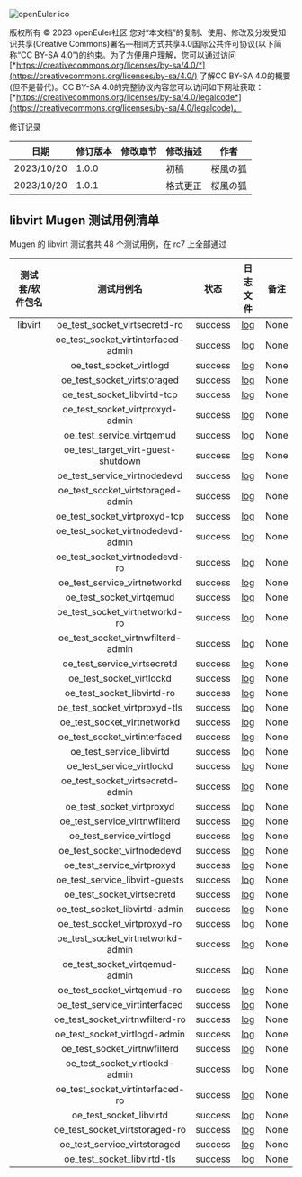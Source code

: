 ![openEuler ico](https://gitee.com/openeuler/QA/raw/master/images/openEuler.png)

版权所有 © 2023 openEuler社区
您对“本文档”的复制、使用、修改及分发受知识共享(Creative Commons)署名—相同方式共享4.0国际公共许可协议(以下简称“CC BY-SA 4.0”)的约束。为了方便用户理解，您可以通过访问[*https://creativecommons.org/licenses/by-sa/4.0/*](https://creativecommons.org/licenses/by-sa/4.0/) 了解CC BY-SA 4.0的概要 (但不是替代)。CC BY-SA 4.0的完整协议内容您可以访问如下网址获取：[*https://creativecommons.org/licenses/by-sa/4.0/legalcode*](https://creativecommons.org/licenses/by-sa/4.0/legalcode)。

修订记录

| 日期       | 修订版本 | 修改章节 | 修改描述         | 作者     |
| ---------- | -------- | -------- | ---------------- | -------- |
| 2023/10/20 | 1.0.0    |          | 初稿             | 桜風の狐 |
| 2023/10/20 | 1.0.1    |          | 格式更正         | 桜風の狐 |

## libvirt Mugen 测试用例清单

Mugen 的 libvirt 测试套共 48 个测试用例，在 rc7 上全部通过

| 测试套/软件包名 | 测试用例名 | 状态 | 日志文件 | 备注 |
|:-:|:-:|:-:|:-:|:-:|
| libvirt | oe_test_socket_virtsecretd-ro       | success | [log](https://gitee.com/yunxiangluo/openeuler-riscv-23.09-test/tree/master/Round7/Mugen/mugen-riscv/logs/libvirt/oe_test_socket_virtsecretd-ro/2023-10-18-00_03_49.log)       | None |
|         | oe_test_socket_virtinterfaced-admin | success | [log](https://gitee.com/yunxiangluo/openeuler-riscv-23.09-test/tree/master/Round7/Mugen/mugen-riscv/logs/libvirt/oe_test_socket_virtinterfaced-admin/2023-10-17-23_24_40.log) | None |
|         | oe_test_socket_virtlogd             | success | [log](https://gitee.com/yunxiangluo/openeuler-riscv-23.09-test/tree/master/Round7/Mugen/mugen-riscv/logs/libvirt/oe_test_socket_virtlogd/2023-10-17-23_33_42.log)             | None |
|         | oe_test_socket_virtstoraged         | success | [log](https://gitee.com/yunxiangluo/openeuler-riscv-23.09-test/tree/master/Round7/Mugen/mugen-riscv/logs/libvirt/oe_test_socket_virtstoraged/2023-10-18-00_10_09.log)         | None |
|         | oe_test_socket_libvirtd-tcp         | success | [log](https://gitee.com/yunxiangluo/openeuler-riscv-23.09-test/tree/master/Round7/Mugen/mugen-riscv/logs/libvirt/oe_test_socket_libvirtd-tcp/2023-10-17-23_21_39.log)         | None |
|         | oe_test_socket_virtproxyd-admin     | success | [log](https://gitee.com/yunxiangluo/openeuler-riscv-23.09-test/tree/master/Round7/Mugen/mugen-riscv/logs/libvirt/oe_test_socket_virtproxyd-admin/2023-10-17-23_49_52.log)     | None |
|         | oe_test_service_virtqemud           | success | [log](https://gitee.com/yunxiangluo/openeuler-riscv-23.09-test/tree/master/Round7/Mugen/mugen-riscv/logs/libvirt/oe_test_service_virtqemud/2023-10-17-23_12_25.log)           | None |
|         | oe_test_target_virt-guest-shutdown  | success | [log](https://gitee.com/yunxiangluo/openeuler-riscv-23.09-test/tree/master/Round7/Mugen/mugen-riscv/logs/libvirt/oe_test_target_virt-guest-shutdown/2023-10-18-00_11_43.log)  | None |
|         | oe_test_service_virtnodedevd        | success | [log](https://gitee.com/yunxiangluo/openeuler-riscv-23.09-test/tree/master/Round7/Mugen/mugen-riscv/logs/libvirt/oe_test_service_virtnodedevd/2023-10-17-23_07_47.log)        | None |
|         | oe_test_socket_virtstoraged-admin   | success | [log](https://gitee.com/yunxiangluo/openeuler-riscv-23.09-test/tree/master/Round7/Mugen/mugen-riscv/logs/libvirt/oe_test_socket_virtstoraged-admin/2023-10-18-00_06_58.log)   | None |
|         | oe_test_socket_virtproxyd-tcp       | success | [log](https://gitee.com/yunxiangluo/openeuler-riscv-23.09-test/tree/master/Round7/Mugen/mugen-riscv/logs/libvirt/oe_test_socket_virtproxyd-tcp/2023-10-17-23_54_21.log)       | None |
|         | oe_test_socket_virtnodedevd-admin   | success | [log](https://gitee.com/yunxiangluo/openeuler-riscv-23.09-test/tree/master/Round7/Mugen/mugen-riscv/logs/libvirt/oe_test_socket_virtnodedevd-admin/2023-10-17-23_40_44.log)   | None |
|         | oe_test_socket_virtnodedevd-ro      | success | [log](https://gitee.com/yunxiangluo/openeuler-riscv-23.09-test/tree/master/Round7/Mugen/mugen-riscv/logs/libvirt/oe_test_socket_virtnodedevd-ro/2023-10-17-23_42_14.log)      | None |
|         | oe_test_service_virtnetworkd        | success | [log](https://gitee.com/yunxiangluo/openeuler-riscv-23.09-test/tree/master/Round7/Mugen/mugen-riscv/logs/libvirt/oe_test_service_virtnetworkd/2023-10-17-23_05_57.log)        | None |
|         | oe_test_socket_virtqemud            | success | [log](https://gitee.com/yunxiangluo/openeuler-riscv-23.09-test/tree/master/Round7/Mugen/mugen-riscv/logs/libvirt/oe_test_socket_virtqemud/2023-10-18-00_00_38.log)            | None |
|         | oe_test_socket_virtnetworkd-ro      | success | [log](https://gitee.com/yunxiangluo/openeuler-riscv-23.09-test/tree/master/Round7/Mugen/mugen-riscv/logs/libvirt/oe_test_socket_virtnetworkd-ro/2023-10-17-23_36_58.log)      | None |
|         | oe_test_socket_virtnwfilterd-admin  | success | [log](https://gitee.com/yunxiangluo/openeuler-riscv-23.09-test/tree/master/Round7/Mugen/mugen-riscv/logs/libvirt/oe_test_socket_virtnwfilterd-admin/2023-10-17-23_45_15.log)  | None |
|         | oe_test_service_virtsecretd         | success | [log](https://gitee.com/yunxiangluo/openeuler-riscv-23.09-test/tree/master/Round7/Mugen/mugen-riscv/logs/libvirt/oe_test_service_virtsecretd/2023-10-17-23_14_10.log)         | None |
|         | oe_test_socket_virtlockd            | success | [log](https://gitee.com/yunxiangluo/openeuler-riscv-23.09-test/tree/master/Round7/Mugen/mugen-riscv/logs/libvirt/oe_test_socket_virtlockd/2023-10-17-23_30_45.log)            | None |
|         | oe_test_socket_libvirtd-ro          | success | [log](https://gitee.com/yunxiangluo/openeuler-riscv-23.09-test/tree/master/Round7/Mugen/mugen-riscv/logs/libvirt/oe_test_socket_libvirtd-ro/2023-10-17-23_18_47.log)          | None |
|         | oe_test_socket_virtproxyd-tls       | success | [log](https://gitee.com/yunxiangluo/openeuler-riscv-23.09-test/tree/master/Round7/Mugen/mugen-riscv/logs/libvirt/oe_test_socket_virtproxyd-tls/2023-10-17-23_55_52.log)       | None |
|         | oe_test_socket_virtnetworkd         | success | [log](https://gitee.com/yunxiangluo/openeuler-riscv-23.09-test/tree/master/Round7/Mugen/mugen-riscv/logs/libvirt/oe_test_socket_virtnetworkd/2023-10-17-23_38_51.log)         | None |
|         | oe_test_socket_virtinterfaced       | success | [log](https://gitee.com/yunxiangluo/openeuler-riscv-23.09-test/tree/master/Round7/Mugen/mugen-riscv/logs/libvirt/oe_test_socket_virtinterfaced/2023-10-17-23_27_45.log)       | None |
|         | oe_test_service_libvirtd            | success | [log](https://gitee.com/yunxiangluo/openeuler-riscv-23.09-test/tree/master/Round7/Mugen/mugen-riscv/logs/libvirt/oe_test_service_libvirtd/2023-10-17-22_58_00.log)            | None |
|         | oe_test_service_virtlockd           | success | [log](https://gitee.com/yunxiangluo/openeuler-riscv-23.09-test/tree/master/Round7/Mugen/mugen-riscv/logs/libvirt/oe_test_service_virtlockd/2023-10-17-23_03_05.log)           | None |
|         | oe_test_socket_virtsecretd-admin    | success | [log](https://gitee.com/yunxiangluo/openeuler-riscv-23.09-test/tree/master/Round7/Mugen/mugen-riscv/logs/libvirt/oe_test_socket_virtsecretd-admin/2023-10-18-00_02_16.log)    | None |
|         | oe_test_socket_virtproxyd           | success | [log](https://gitee.com/yunxiangluo/openeuler-riscv-23.09-test/tree/master/Round7/Mugen/mugen-riscv/logs/libvirt/oe_test_socket_virtproxyd/2023-10-17-23_52_51.log)           | None |
|         | oe_test_service_virtnwfilterd       | success | [log](https://gitee.com/yunxiangluo/openeuler-riscv-23.09-test/tree/master/Round7/Mugen/mugen-riscv/logs/libvirt/oe_test_service_virtnwfilterd/2023-10-17-23_09_20.log)       | None |
|         | oe_test_service_virtlogd            | success | [log](https://gitee.com/yunxiangluo/openeuler-riscv-23.09-test/tree/master/Round7/Mugen/mugen-riscv/logs/libvirt/oe_test_service_virtlogd/2023-10-17-23_04_30.log)            | None |
|         | oe_test_socket_virtnodedevd         | success | [log](https://gitee.com/yunxiangluo/openeuler-riscv-23.09-test/tree/master/Round7/Mugen/mugen-riscv/logs/libvirt/oe_test_socket_virtnodedevd/2023-10-17-23_43_44.log)         | None |
|         | oe_test_service_virtproxyd          | success | [log](https://gitee.com/yunxiangluo/openeuler-riscv-23.09-test/tree/master/Round7/Mugen/mugen-riscv/logs/libvirt/oe_test_service_virtproxyd/2023-10-17-23_10_53.log)          | None |
|         | oe_test_service_libvirt-guests      | success | [log](https://gitee.com/yunxiangluo/openeuler-riscv-23.09-test/tree/master/Round7/Mugen/mugen-riscv/logs/libvirt/oe_test_service_libvirt-guests/2023-10-17-22_59_47.log)      | None |
|         | oe_test_socket_virtsecretd          | success | [log](https://gitee.com/yunxiangluo/openeuler-riscv-23.09-test/tree/master/Round7/Mugen/mugen-riscv/logs/libvirt/oe_test_socket_virtsecretd/2023-10-18-00_05_25.log)          | None |
|         | oe_test_socket_libvirtd-admin       | success | [log](https://gitee.com/yunxiangluo/openeuler-riscv-23.09-test/tree/master/Round7/Mugen/mugen-riscv/logs/libvirt/oe_test_socket_libvirtd-admin/2023-10-17-23_17_22.log)       | None |
|         | oe_test_socket_virtproxyd-ro        | success | [log](https://gitee.com/yunxiangluo/openeuler-riscv-23.09-test/tree/master/Round7/Mugen/mugen-riscv/logs/libvirt/oe_test_socket_virtproxyd-ro/2023-10-17-23_51_23.log)        | None |
|         | oe_test_socket_virtnetworkd-admin   | success | [log](https://gitee.com/yunxiangluo/openeuler-riscv-23.09-test/tree/master/Round7/Mugen/mugen-riscv/logs/libvirt/oe_test_socket_virtnetworkd-admin/2023-10-17-23_35_08.log)   | None |
|         | oe_test_socket_virtqemud-admin      | success | [log](https://gitee.com/yunxiangluo/openeuler-riscv-23.09-test/tree/master/Round7/Mugen/mugen-riscv/logs/libvirt/oe_test_socket_virtqemud-admin/2023-10-17-23_57_24.log)      | None |
|         | oe_test_socket_virtqemud-ro         | success | [log](https://gitee.com/yunxiangluo/openeuler-riscv-23.09-test/tree/master/Round7/Mugen/mugen-riscv/logs/libvirt/oe_test_socket_virtqemud-ro/2023-10-17-23_59_00.log)         | None |
|         | oe_test_service_virtinterfaced      | success | [log](https://gitee.com/yunxiangluo/openeuler-riscv-23.09-test/tree/master/Round7/Mugen/mugen-riscv/logs/libvirt/oe_test_service_virtinterfaced/2023-10-17-23_01_25.log)      | None |
|         | oe_test_socket_virtnwfilterd-ro     | success | [log](https://gitee.com/yunxiangluo/openeuler-riscv-23.09-test/tree/master/Round7/Mugen/mugen-riscv/logs/libvirt/oe_test_socket_virtnwfilterd-ro/2023-10-17-23_46_47.log)     | None |
|         | oe_test_socket_virtlogd-admin       | success | [log](https://gitee.com/yunxiangluo/openeuler-riscv-23.09-test/tree/master/Round7/Mugen/mugen-riscv/logs/libvirt/oe_test_socket_virtlogd-admin/2023-10-17-23_32_13.log)       | None |
|         | oe_test_socket_virtnwfilterd        | success | [log](https://gitee.com/yunxiangluo/openeuler-riscv-23.09-test/tree/master/Round7/Mugen/mugen-riscv/logs/libvirt/oe_test_socket_virtnwfilterd/2023-10-17-23_48_20.log)        | None |
|         | oe_test_socket_virtlockd-admin      | success | [log](https://gitee.com/yunxiangluo/openeuler-riscv-23.09-test/tree/master/Round7/Mugen/mugen-riscv/logs/libvirt/oe_test_socket_virtlockd-admin/2023-10-17-23_29_18.log)      | None |
|         | oe_test_socket_virtinterfaced-ro    | success | [log](https://gitee.com/yunxiangluo/openeuler-riscv-23.09-test/tree/master/Round7/Mugen/mugen-riscv/logs/libvirt/oe_test_socket_virtinterfaced-ro/2023-10-17-23_26_14.log)    | None |
|         | oe_test_socket_libvirtd             | success | [log](https://gitee.com/yunxiangluo/openeuler-riscv-23.09-test/tree/master/Round7/Mugen/mugen-riscv/logs/libvirt/oe_test_socket_libvirtd/2023-10-17-23_20_14.log)             | None |
|         | oe_test_socket_virtstoraged-ro      | success | [log](https://gitee.com/yunxiangluo/openeuler-riscv-23.09-test/tree/master/Round7/Mugen/mugen-riscv/logs/libvirt/oe_test_socket_virtstoraged-ro/2023-10-18-00_08_35.log)      | None |
|         | oe_test_service_virtstoraged        | success | [log](https://gitee.com/yunxiangluo/openeuler-riscv-23.09-test/tree/master/Round7/Mugen/mugen-riscv/logs/libvirt/oe_test_service_virtstoraged/2023-10-17-23_15_46.log)        | None |
|         | oe_test_socket_libvirtd-tls         | success | [log](https://gitee.com/yunxiangluo/openeuler-riscv-23.09-test/tree/master/Round7/Mugen/mugen-riscv/logs/libvirt/oe_test_socket_libvirtd-tls/2023-10-17-23_23_08.log)         | None |

